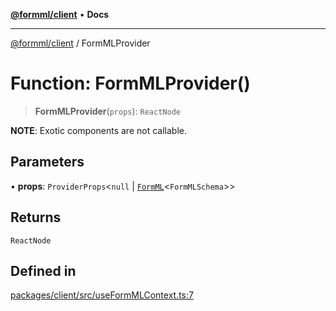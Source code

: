 [**@formml/client**](../README.md) • **Docs**

---

[@formml/client](../globals.md) / FormMLProvider

# Function: FormMLProvider()

> **FormMLProvider**(`props`): `ReactNode`

**NOTE**: Exotic components are not callable.

## Parameters

• **props**: `ProviderProps`\<`null` \| [`FormML`](../classes/FormML.md)\<`FormMLSchema`\>\>

## Returns

`ReactNode`

## Defined in

[packages/client/src/useFormMLContext.ts:7](https://github.com/formml/formml/blob/72da07b448131bd3f04929d1b1f639a533f113d9/packages/client/src/useFormMLContext.ts#L7)
